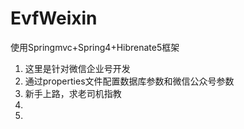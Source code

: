 <h1>EvfWeixin</h1>
<p>使用Springmvc+Spring4+Hibrenate5框架</p>
<ol>
<li>这里是针对微信企业号开发</li>
<li>通过properties文件配置数据库参数和微信公众号参数</li>
<li>新手上路，求老司机指教</li>
<li></li>
<li></li>
</ol>

